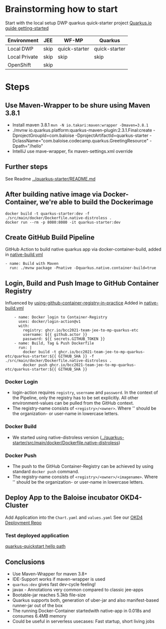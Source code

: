 # Brainstorming how to start

Start with the local setup DWP quarkus quick-starter project
[Quarkus.io guide getting-started](https://quarkus.io/guides/getting-started)

| Environment   | JEE  | WF-MP          | Quarkus       |
| ------------- | -----| -------------- | --------------|
| Local DWP     | skip | quick-starter  | quick-starter |
| Local Private | skip | skip           | skip          |
| OpenShift     | skip |                |               |

# Steps

## Use Maven-Wrapper to be shure using Maven 3.8.1
- Install maven 3.8.1 `mvn -N io.takari:maven:wrapper -Dmaven=3.8.1`
- ./mvnw io.quarkus.platform:quarkus-maven-plugin:2.3.1.Final:create -DprojectGroupId=com.baloise -DprojectArtifactId=quarkus-starter -DclassName="com.baloise.codecamp.quarkus.GreetingResource" -Dpath="/hello"
- IntelliJ use mave-wrapper, fix maven-settings.xml override

## Further steps

See Readme [../quarkus-starter/README.md](https://github.com/BCC2021-Team-JEE-to-MP-Quarkus-etc/quarkus-starter/blob/main/README.md)

## After building native image via Docker-Container, we're able to build the Dockerimage
```
docker build -t quarkus-starter:dev -f ./src/main/docker/Dockerfile.native-distroless .
docker run --rm -p 8080:8080 -it quarkus-starter:dev
```

## Create GitHub Build Pipeline
GitHub Action to build native quarkus app via docker-container-build, added in [native-build.yml](https://github.com/BCC2021-Team-JEE-to-MP-Quarkus-etc/quarkus-starter/blob/main/.github/workflows/native-build.yml)

```
- name: Build with Maven
  run: ./mvnw package -Pnative -Dquarkus.native.container-build=true
```

## Login, Build and Push Image to GitHub Container Registry
Influenced by [using-github-container-registry-in-practice](https:///using-github-container-registry-in-practice-295677c6f65e)
Added in [native-build.yml](https://github.com/BCC2021-Team-JEE-to-MP-Quarkus-etc/quarkus-starter/blob/main/.github/workflows/native-build.yml)
```
    - name: Docker login to Container-Registry
      uses: docker/login-action@v1
      with:
        registry: ghcr.io/bcc2021-team-jee-to-mp-quarkus-etc
        username: ${{ github.actor }}
        password: ${{ secrets.GITHUB_TOKEN }}
    - name: Build, Tag & Push Dockerfile
      run: |
        docker build -t ghcr.io/bcc2021-team-jee-to-mp-quarkus-etc/quarkus-starter:${{ GITHUB_SHA }} -f ./src/main/docker/Dockerfile.native-distroless .
        docker push ghcr.io/bcc2021-team-jee-to-mp-quarkus-etc/quarkus-starter:${{ GITHUB_SHA }}
```

### Docker Login

- login-action requires `registry`, `username` and `password`. In the context of the Pipeline, only the registry has to be set explicitly. All other environment-values can be pulled from the GitHub context.
- The registry-name consists of `<registry>/<owner>`. Where '<owner>' should be the organization- or user-name in lowercase letters.

### Docker Build

- We started using native-distroless version ([../quarkus-starter/src/main/docker/Dockerfile.native-distroless](https://github.com/BCC2021-Team-JEE-to-MP-Quarkus-etc/quarkus-starter/blob/main/src/main/docker/Dockerfile.native-distroless))

### Docker Push

- The push to the GitHub Container-Registry can be achieved by using standard `docker push` command.  
- The registry-name consists of `<registry>/<owner>/<imagename>`. Where '<owner>' should be the organization- or user-name in lowercase letters.

## Deploy App to the Baloise incubator OKD4-Cluster

Add Application into the `Chart.yaml` and `values.yaml`
See our [OKD4 Deployment Repo](https://github.com/baloise-incubator/code-camp-apps/tree/master/mp-wf-quarkus)

### Test deployed application

[quarkus-quickstart hello path](https://quarkus-starter.apps.okd.baloise.dev/hello)

## Conclusions

- Use Maven-Wrapper for maven 3.8+
- IDE-Support works if maven-wrapper is used
- `quarkus:dev` gives fast dev-cycle feeling!
- javax - Annotations very common compared to classic jee-apps
- Bootable-jar reaches 5.3kb file-size
- Quarkus supports both, generation of uber-jar and also manifest-based runner-jar out of the box
- The running Docker-Container startedwith native-app in 0.018s and consumes 6.4MB memory
- Could be useful in serverless usecases: Fast startup, short living jobs